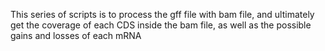 This series of scripts is to process the gff file with bam file, and ultimately get the coverage of each CDS inside the bam file, as well as the possible gains and losses of each mRNA
